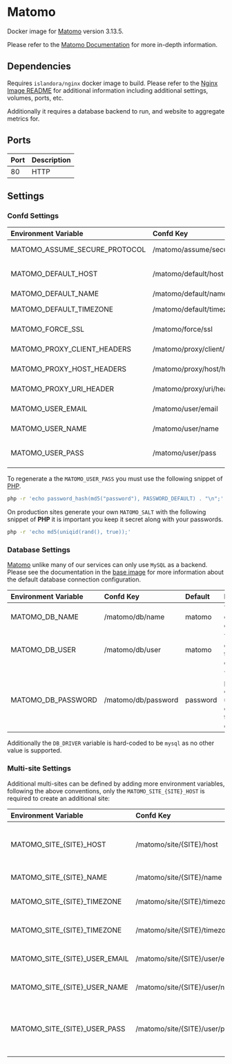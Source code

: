 # Matomo

Docker image for [Matomo] version 3.13.5.

Please refer to the [Matomo Documentation] for more in-depth information.

## Dependencies

Requires `islandora/nginx` docker image to build. Please refer to the
[Nginx Image README](../nginx/README.md) for additional information including
additional settings, volumes, ports, etc.

Additionally it requires a database backend to run, and  website to aggregate
metrics for.

## Ports

| Port | Description |
| :--- | :---------- |
| 80   | HTTP        |

## Settings

### Confd Settings

| Environment Variable          | Confd Key                      | Default                      | Description                                                     |
| :---------------------------- | :----------------------------- | :--------------------------- | :-------------------------------------------------------------- |
| MATOMO_ASSUME_SECURE_PROTOCOL | /matomo/assume/secure/protocol | 1                            | <https://matomo.org/faq/how-to-install/faq_98/>                 |
| MATOMO_DEFAULT_HOST           | /matomo/default/host           | https://islandora.traefik.me | The URL of the default site for which to gather metrics for     |
| MATOMO_DEFAULT_NAME           | /matomo/default/name           | Islandora                    | The name of the default site                                    |
| MATOMO_DEFAULT_TIMEZONE       | /matomo/default/timezone       | America/Halifax              | The timezone where the default site is hosted                   |
| MATOMO_FORCE_SSL              | /matomo/force/ssl              | 1                            | <https://matomo.org/faq/how-to/faq_91/>                         |
| MATOMO_PROXY_CLIENT_HEADERS   | /matomo/proxy/client/headers   | HTTP_X_FORWARDED_FOR         | <https://matomo.org/faq/how-to-install/faq_98/>                 |
| MATOMO_PROXY_HOST_HEADERS     | /matomo/proxy/host/headers     | HTTP_X_FORWARDED_HOST        | <https://matomo.org/faq/how-to-install/faq_98/>                 |
| MATOMO_PROXY_URI_HEADER       | /matomo/proxy/uri/header       | 1                            | <https://matomo.org/faq/how-to-install/faq_98/>                 |
| MATOMO_USER_EMAIL             | /matomo/user/email             | admin@example.org            | The matomo administrator email                                  |
| MATOMO_USER_NAME              | /matomo/user/name              | admin                        | The matomo administrator user                                   |
| MATOMO_USER_PASS              | /matomo/user/pass              | password                     | The matomo administrator's password (See how to generate below) |

To regenerate a the `MATOMO_USER_PASS` you must use the following snippet of
[PHP](https://matomo.org/faq/how-to/faq_191/).

```bash
php -r 'echo password_hash(md5("password"), PASSWORD_DEFAULT) . "\n";'
```

On production sites generate your own `MATOMO_SALT` with the following snippet
of **PHP** it is important you keep it secret along with your passwords.

```bash
php -r 'echo md5(uniqid(rand(), true));'
```

### Database Settings

[Matomo] unlike many of our services can only use `MySQL` as a backend. Please see
the documentation in the [base image] for more information about the default
database connection configuration.

| Environment Variable | Confd Key           | Default  | Description                                              |
| :------------------- | :------------------ | :------- | :------------------------------------------------------- |
| MATOMO_DB_NAME       | /matomo/db/name     | matomo   | The name of the database                                 |
| MATOMO_DB_USER       | /matomo/db/user     | matomo   | The user to connect to the database                      |
| MATOMO_DB_PASSWORD   | /matomo/db/password | password | The password of the user used to connect to the database |

Additionally the `DB_DRIVER` variable is hard-coded to be `mysql` as no other
value is supported.

### Multi-site Settings

Additional multi-sites can be defined by adding more environment variables,
following the above conventions, only the `MATOMO_SITE_{SITE}_HOST` is required
to create an additional site:

| Environment Variable          | Confd Key                      | Default                                                      | Description                                                   |
| :---------------------------- | :----------------------------- | :----------------------------------------------------------- | :------------------------------------------------------------ |
| MATOMO_SITE_{SITE}_HOST       | /matomo/site/{SITE}/host       |                                                              | The URL of the site for which to gather metrics for           |
| MATOMO_SITE_{SITE}_NAME       | /matomo/site/{SITE}/name       | {SITE}                                                       | The name of the site                                          |
| MATOMO_SITE_{SITE}_TIMEZONE   | /matomo/site/{SITE}/timezone   | America/Halifax                                              | The timezone the site is hosted in                            |
| MATOMO_SITE_{SITE}_TIMEZONE   | /matomo/site/{SITE}/timezone   | America/Halifax                                              | The timezone the site is hosted in                            |
| MATOMO_SITE_{SITE}_USER_EMAIL | /matomo/site/{SITE}/user/email | admin@example.org                                            | The site administrator email                                  |
| MATOMO_SITE_{SITE}_USER_NAME  | /matomo/site/{SITE}/user/name  | {SITE}_admin                                                 | The site administrator user                                   |
| MATOMO_SITE_{SITE}_USER_PASS  | /matomo/site/{SITE}/user/pass  | $2y$10$S38e7HPM9LI3aOIvcnRsfuMCm4ipNP572QsvbCK60upoHVJ61hMrS | The site administrator's password (See how to generate above) |

[base image]: ../base/README.md
[Matomo Documentation]: https://matomo.org/docs/
[Matomo]: https://matomo.org/
